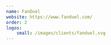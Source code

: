 ```yaml
---
name: FanDuel
website: https://www.fanduel.com/
order: 2
logos:
    small: /images/clients/fanduel.svg
---
```

